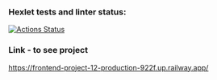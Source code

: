 ### Hexlet tests and linter status:
[![Actions Status](https://github.com/Olvenn/frontend-project-12/workflows/hexlet-check/badge.svg)](https://github.com/Olvenn/frontend-project-12/actions)

### Link - to see project
https://frontend-project-12-production-922f.up.railway.app/